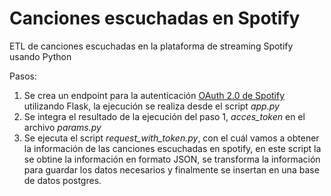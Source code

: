 # Canciones escuchadas en Spotify
ETL de canciones escuchadas en la plataforma de streaming Spotify usando Python

Pasos:
1. Se crea un endpoint para la autenticación [OAuth 2.0 de Spotify](https://developer.spotify.com/documentation/web-api/reference/get-recently-played)  utilizando Flask, la ejecución se realiza desde el script *app.py*
2. Se integra el resultado de la ejecución del paso 1, *acces_token* en el archivo *params.py*
3. Se ejecuta el script *request_with_token.py*, con el cuál vamos a obtener la información de las canciones escuchadas en spotify, en este script la se obtine la información en formato JSON, se transforma la información para guardar los datos necesarios y finalmente se insertan en una base de datos postgres.

